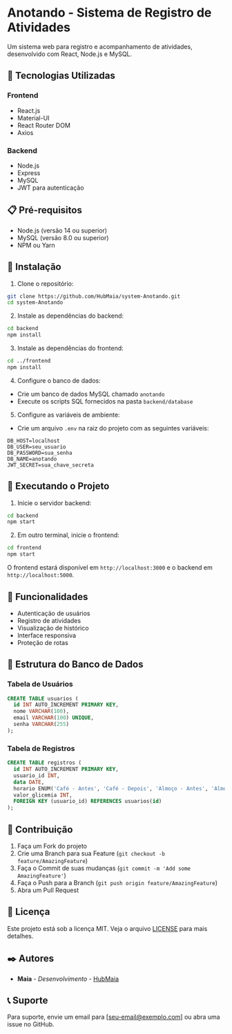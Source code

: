 # Anotando - Sistema de Registro de Atividades

Um sistema web para registro e acompanhamento de atividades, desenvolvido com React, Node.js e MySQL.

## 🚀 Tecnologias Utilizadas

### Frontend

- React.js
- Material-UI
- React Router DOM
- Axios

### Backend

- Node.js
- Express
- MySQL
- JWT para autenticação

## 📋 Pré-requisitos

- Node.js (versão 14 ou superior)
- MySQL (versão 8.0 ou superior)
- NPM ou Yarn

## 🔧 Instalação

1. Clone o repositório:

```bash
git clone https://github.com/HubMaia/system-Anotando.git
cd system-Anotando
```

2. Instale as dependências do backend:

```bash
cd backend
npm install
```

3. Instale as dependências do frontend:

```bash
cd ../frontend
npm install
```

4. Configure o banco de dados:

- Crie um banco de dados MySQL chamado `anotando`
- Execute os scripts SQL fornecidos na pasta `backend/database`

5. Configure as variáveis de ambiente:

- Crie um arquivo `.env` na raiz do projeto com as seguintes variáveis:

```
DB_HOST=localhost
DB_USER=seu_usuario
DB_PASSWORD=sua_senha
DB_NAME=anotando
JWT_SECRET=sua_chave_secreta
```

## 🚀 Executando o Projeto

1. Inicie o servidor backend:

```bash
cd backend
npm start
```

2. Em outro terminal, inicie o frontend:

```bash
cd frontend
npm start
```

O frontend estará disponível em `http://localhost:3000` e o backend em `http://localhost:5000`.

## 📝 Funcionalidades

- Autenticação de usuários
- Registro de atividades
- Visualização de histórico
- Interface responsiva
- Proteção de rotas

## 🔐 Estrutura do Banco de Dados

### Tabela de Usuários

```sql
CREATE TABLE usuarios (
  id INT AUTO_INCREMENT PRIMARY KEY,
  nome VARCHAR(100),
  email VARCHAR(100) UNIQUE,
  senha VARCHAR(255)
);
```

### Tabela de Registros

```sql
CREATE TABLE registros (
  id INT AUTO_INCREMENT PRIMARY KEY,
  usuario_id INT,
  data DATE,
  horario ENUM('Café - Antes', 'Café - Depois', 'Almoço - Antes', 'Almoço - Depois', 'Janta - Antes', 'Janta - Depois'),
  valor_glicemia INT,
  FOREIGN KEY (usuario_id) REFERENCES usuarios(id)
);
```

## 👥 Contribuição

1. Faça um Fork do projeto
2. Crie uma Branch para sua Feature (`git checkout -b feature/AmazingFeature`)
3. Faça o Commit de suas mudanças (`git commit -m 'Add some AmazingFeature'`)
4. Faça o Push para a Branch (`git push origin feature/AmazingFeature`)
5. Abra um Pull Request

## 📄 Licença

Este projeto está sob a licença MIT. Veja o arquivo [LICENSE](LICENSE) para mais detalhes.

## ✒️ Autores

- **Maia** - _Desenvolvimento_ - [HubMaia](https://github.com/HubMaia)

## 📞 Suporte

Para suporte, envie um email para [seu-email@exemplo.com] ou abra uma issue no GitHub.
